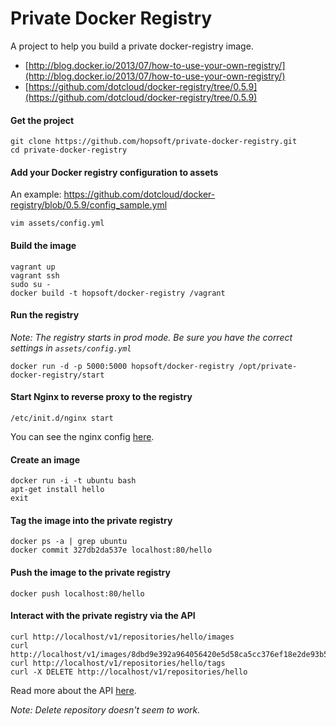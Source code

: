 # Private Docker Registry

A project to help you build a private docker-registry image.

* [http://blog.docker.io/2013/07/how-to-use-your-own-registry/](http://blog.docker.io/2013/07/how-to-use-your-own-registry/)
* [https://github.com/dotcloud/docker-registry/tree/0.5.9](https://github.com/dotcloud/docker-registry/tree/0.5.9)

#### Get the project

```
git clone https://github.com/hopsoft/private-docker-registry.git
cd private-docker-registry
```

#### Add your Docker registry configuration to assets

An example: https://github.com/dotcloud/docker-registry/blob/0.5.9/config_sample.yml

```
vim assets/config.yml
```

#### Build the image

```
vagrant up
vagrant ssh
sudo su -
docker build -t hopsoft/docker-registry /vagrant
```

#### Run the registry

_Note: The registry starts in prod mode. Be sure you have the correct settings in `assets/config.yml`_

```
docker run -d -p 5000:5000 hopsoft/docker-registry /opt/private-docker-registry/start
```

#### Start Nginx to reverse proxy to the registry

```
/etc/init.d/nginx start
```

You can see the nginx config [here](https://github.com/hopsoft/private-docker-registry/blob/master/provision).

#### Create an image

```
docker run -i -t ubuntu bash
apt-get install hello
exit
```

#### Tag the image into the private registry

```
docker ps -a | grep ubuntu
docker commit 327db2da537e localhost:80/hello
```

#### Push the image to the private registry

```
docker push localhost:80/hello
```

#### Interact with the private registry via the API

```
curl http://localhost/v1/repositories/hello/images
curl http://localhost/v1/images/8dbd9e392a964056420e5d58ca5cc376ef18e2de93b5cc90e868a1bbc8318c1c/json
curl http://localhost/v1/repositories/hello/tags
curl -X DELETE http://localhost/v1/repositories/hello
```

Read more about the API [here](http://docs.docker.io/en/latest/api/registry_index_spec/).

_Note: Delete repository doesn't seem to work._

